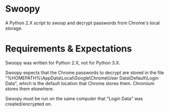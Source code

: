 # Swoopy
A Python 2.X script to swoop and decrypt passwords from Chrome's local storage.

# Requirements & Expectations
Swoopy was written for Python 2.X, not for Python 3.X.

Swoopy expects that the Chrome passwords to decrypt are stored in the file "%HOMEPATH%\AppData\Local\Google\Chrome\User Data\Default\Login Data", which is the default location that Chrome stores them. Chromium stores them elsewhere.

Swoopy must be run on the same computer that "Login Data" was created/encrypted on.
